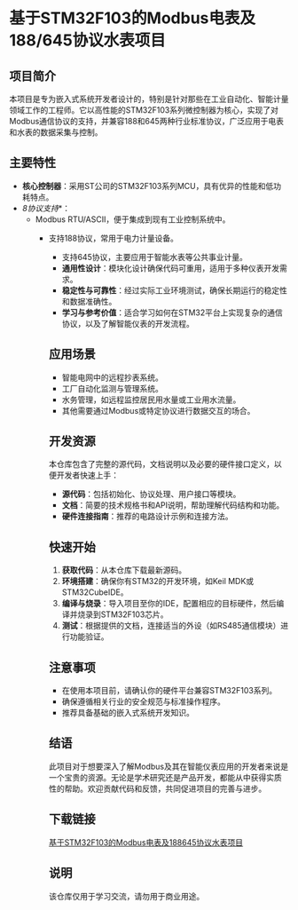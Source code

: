 # 基于STM32F103的Modbus电表及188/645协议水表项目

## 项目简介

本项目是专为嵌入式系统开发者设计的，特别是针对那些在工业自动化、智能计量领域工作的工程师。它以高性能的STM32F103系列微控制器为核心，实现了对Modbus通信协议的支持，并兼容188和645两种行业标准协议，广泛应用于电表和水表的数据采集与控制。

## 主要特性

- **核心控制器**：采用ST公司的STM32F103系列MCU，具有优异的性能和低功耗特点。
- *8协议支持**：
  - Modbus RTU/ASCII，便于集成到现有工业控制系统中。
    - 支持188协议，常用于电力计量设备。
      - 支持645协议，主要应用于智能水表等公共事业计量。
      - **通用性设计**：模块化设计确保代码可重用，适用于多种仪表开发需求。
      - **稳定性与可靠性**：经过实际工业环境测试，确保长期运行的稳定性和数据准确性。
      - **学习与参考价值**：适合学习如何在STM32平台上实现复杂的通信协议，以及了解智能仪表的开发流程。

      ## 应用场景

      - 智能电网中的远程抄表系统。
      - 工厂自动化监测与管理系统。
      - 水务管理，如远程监控居民用水量或工业用水流量。
      - 其他需要通过Modbus或特定协议进行数据交互的场合。

      ## 开发资源

      本仓库包含了完整的源代码，文档说明以及必要的硬件接口定义，以便开发者快速上手：

      - **源代码**：包括初始化、协议处理、用户接口等模块。
      - **文档**：简要的技术规格书和API说明，帮助理解代码结构和功能。
      - **硬件连接指南**：推荐的电路设计示例和连接方法。

      ## 快速开始

      1. **获取代码**：从本仓库下载最新源码。
      2. **环境搭建**：确保你有STM32的开发环境，如Keil MDK或STM32CubeIDE。
      3. **编译与烧录**：导入项目至你的IDE，配置相应的目标硬件，然后编译并烧录到STM32F103芯片。
      4. **测试**：根据提供的文档，连接适当的外设（如RS485通信模块）进行功能验证。

      ## 注意事项

      - 在使用本项目前，请确认你的硬件平台兼容STM32F103系列。
      - 确保遵循相关行业的安全规范与标准操作程序。
      - 推荐具备基础的嵌入式系统开发知识。

      ## 结语

      此项目对于想要深入了解Modbus及其在智能仪表应用的开发者来说是一个宝贵的资源。无论是学术研究还是产品开发，都能从中获得实质性的帮助。欢迎贡献代码和反馈，共同促进项目的完善与进步。

      ## 下载链接
      [基于STM32F103的Modbus电表及188645协议水表项目](https://pan.quark.cn/s/9b4c928dc959)

      ## 说明

      该仓库仅用于学习交流，请勿用于商业用途。
